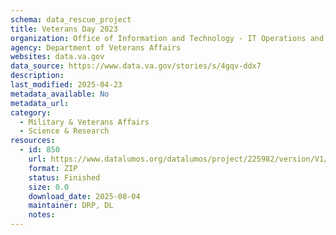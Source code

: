 ```yaml
---
schema: data_rescue_project 
title: Veterans Day 2023
organization: Office of Information and Technology - IT Operations and Services (ITOPS)
agency: Department of Veterans Affairs
websites: data.va.gov
data_source: https://www.data.va.gov/stories/s/4gqv-ddx7
description: 
last_modified: 2025-04-23
metadata_available: No
metadata_url: 
category:
  - Military & Veterans Affairs 
  - Science & Research 
resources:
  - id: 850
    url: https://www.datalumos.org/datalumos/project/225982/version/V1/view
    format: ZIP
    status: Finished
    size: 0.0
    download_date: 2025-08-04
    maintainer: DRP, DL
    notes: 
---
```

